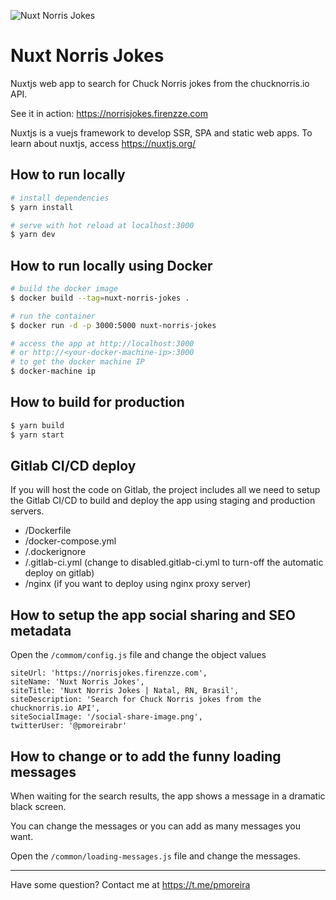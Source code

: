 ![Nuxt Norris Jokes](https://gitlab.com/pmoreira/nuxt-norris-jokes/-/raw/af59b6f275478ed3e7c5e5ffb19ef6cbfea9b1b8/assets/image-chuck-norris-xs.png "Logo")

# Nuxt Norris Jokes

Nuxtjs web app to search for Chuck Norris jokes from the chucknorris.io API.

See it in action: https://norrisjokes.firenzze.com

Nuxtjs is a vuejs framework to develop SSR, SPA and static web apps. To learn about nuxtjs, access https://nuxtjs.org/

## How to run locally

```bash
# install dependencies
$ yarn install

# serve with hot reload at localhost:3000
$ yarn dev
```

## How to run locally using Docker

```bash
# build the docker image
$ docker build --tag=nuxt-norris-jokes .

# run the container
$ docker run -d -p 3000:5000 nuxt-norris-jokes

# access the app at http://localhost:3000
# or http://<your-docker-machine-ip>:3000
# to get the docker machine IP
$ docker-machine ip
```

## How to build for production

```bash
$ yarn build
$ yarn start
```

## Gitlab CI/CD deploy

If you will host the code on Gitlab, the project includes all we need to setup the Gitlab CI/CD to build and deploy the app using staging and production servers.

- /Dockerfile
- /docker-compose.yml
- /.dockerignore
- /.gitlab-ci.yml (change to disabled.gitlab-ci.yml to turn-off the automatic deploy on gitlab)
- /nginx (if you want to deploy using nginx proxy server)

## How to setup the app social sharing and SEO metadata

Open the `/commom/config.js` file and change the object values

```
siteUrl: 'https://norrisjokes.firenzze.com',
siteName: 'Nuxt Norris Jokes',
siteTitle: 'Nuxt Norris Jokes | Natal, RN, Brasil',
siteDescription: 'Search for Chuck Norris jokes from the chucknorris.io API',
siteSocialImage: '/social-share-image.png',
twitterUser: '@pmoreirabr'
```

## How to change or to add the funny loading messages

When waiting for the search results, the app shows a message in a dramatic black screen.

You can change the messages or you can add as many messages you want.

Open the `/common/loading-messages.js` file and change the messages.

----------

Have some question? Contact me at https://t.me/pmoreira
